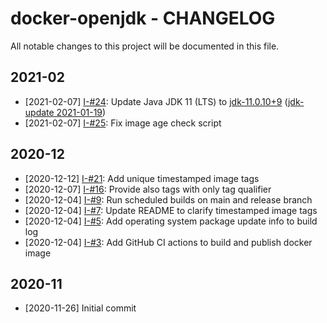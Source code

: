 # docker-openjdk - CHANGELOG
All notable changes to this project will be documented in this file.

## 2021-02
* [2021-02-07] [I-#24](https://github.com/koenvangeerteruy/docker-openjdk/issues/24): Update Java JDK 11 (LTS) to [jdk-11.0.10+9](https://www.azul.com/downloads/zulu-community/?version=java-11-lts&os=debian&architecture=x86-64-bit&package=jdk) ([jdk-update 2021-01-19](https://docs.azul.com/zulu/zulurelnotes/Zulu_ReleaseNotes.pdf))
* [2021-02-07] [I-#25](https://github.com/koenvangeerteruy/docker-openjdk/issues/25): Fix image age check script

## 2020-12
* [2020-12-12] [I-#21](https://github.com/koenvangeerteruy/docker-openjdk/issues/21): Add unique timestamped image tags
* [2020-12-07] [I-#16](https://github.com/koenvangeerteruy/docker-openjdk/issues/16): Provide also tags with only tag qualifier
* [2020-12-04] [I-#9](https://github.com/koenvangeerteruy/docker-openjdk/issues/9): Run scheduled builds on main and release branch
* [2020-12-04] [I-#7](https://github.com/koenvangeerteruy/docker-openjdk/issues/7): Update README to clarify timestamped image tags
* [2020-12-04] [I-#5](https://github.com/koenvangeerteruy/docker-openjdk/issues/5): Add operating system package update info to build log
* [2020-12-04] [I-#3](https://github.com/koenvangeerteruy/docker-openjdk/issues/3): Add GitHub CI actions to build and publish docker image

## 2020-11
* [2020-11-26] Initial commit
